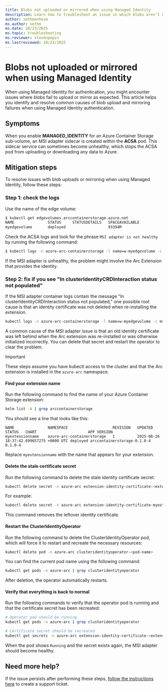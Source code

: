 ```yaml
---
title: Blobs not uploaded or mirrored when using Managed Identity
description: Learn how to troubleshoot an issue in which blobs aren't uploaded or mirrored when using Managed Identity.
author: sethmanheim
ms.author: sethm
ms.date: 10/23/2025
ms.topic: troubleshooting
ms.reviewer: stevenpepin
ms.lastreviewed: 10/23/2025
---
```


# Blobs not uploaded or mirrored when using Managed Identity

When using Managed Identity for authentication, you might encounter issues where blobs fail to upload or mirror as expected. This article helps you identify and resolve common causes of blob upload and mirroring failures when using Managed Identity authentication.

## Symptoms

When you enable **MANAGED_IDENTITY** for an Azure Container Storage sub-volume, an MSI adapter sidecar is created within the **ACSA** pod. This sidecar service can sometimes become unhealthy, which stops the ACSA pod from uploading or downloading any data to Azure.

## Mitigation steps

To resolve issues with blob uploads or mirroring when using Managed Identity, follow these steps:

### Step 1: check the logs

Use the name of the edge volume:

```bash
$ kubectl get edgevolumes.arccontainerstorage.azure.net 
NAME               STATUS     STATUSDETAILS   SPACEAVAILABLE
myedgevolume       deployed                   93394M
```

Check the ACSA logs and look for the phrase `MSI adapter is not healthy` by running the following command:

```bash
$ kubectl logs -n azure-arc-containerstorage -l name=w-myedgevolume -c datamover | grep "MSI adapter is not healthy"
```

If the MSI adapter is unhealthy, the problem might involve the Arc Extension that provides the identity.

### Step 2: fix if you see "In clusterIdentityCRDInteraction status not populated"

If the MSI adapter container logs contain the message "In clusterIdentityCRDInteraction status not populated," one possible root cause is that an identity certificate was not deleted when re-installing the extension.

```bash
kubectl logs -n azure-arc-containerstorage -l name=w-myedgevolume -c msi-adapter
```

A common cause of the MSI adapter issue is that an old identity certificate was left behind when the Arc extension was re-installed or was otherwise initialized incorrectly. You can delete that secret and restart the operator to clear the problem.

> [!IMPORTANT]
> These steps assume you have kubectl access to the cluster and that the Arc extension is installed in the `azure-arc` namespace.

#### Find your extension name

Run the following command to find the name of your Azure Container Storage extension:

```bash
helm list -A | grep arccontainerstorage
```
You should see a line that looks like this:

```output
NAME               NAMESPACE                    REVISION   UPDATED                                 STATUS   CHART                       APP VERSION
myextensionname    azure-arc-containerstorage   1          2025-08-26 18:37:42.699657275 +0000 UTC deployed arccontainerstorage-0.1.0-4 0.1.0-4
```

Replace `myextensionname` with the name that appears for your extension.

#### Delete the stale certificate secret

Run the following command to delete the stale identity certificate secret:

```bash
kubectl delete secret -n azure-arc extension-identity-certificate-<extension-name>
```

For example:

```bash
kubectl delete secret -n azure-arc extension-identity-certificate-myextensionname
```

This command removes the leftover identity certificate.

#### Restart the ClusterIdentityOperator

Run the following command to delete the ClusterIdentityOperator pod, which will force it to restart and recreate the necessary resources:

```bash
kubectl delete pod -n azure-arc clusteridentityoperator-<pod-name>
```

You can find the current pod name using the following command:

```bash
kubectl get pods -n azure-arc | grep clusteridentityoperator
```

After deletion, the operator automatically restarts.

#### Verify that everything is back to normal

Run the following commands to verify that the operator pod is running and that the certificate secret has been recreated:

```bash
# Operator pod should be running
kubectl get pods -n azure-arc | grep clusteridentityoperator

# Certificate secret should be recreated
kubectl get secrets -n azure-arc extension-identity-certificate-<extension-name>
```

When the pod shows `Running` and the secret exists again, the MSI adapter should become healthy.

## Need more help?

If the issue persists after performing these steps, [follow the instructions here](support-feedback.md) to create a support ticket.